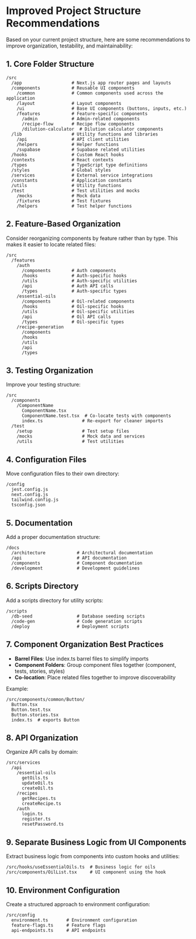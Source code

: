# Improved Project Structure Recommendations

Based on your current project structure, here are some recommendations to improve organization, testability, and maintainability:

## 1. Core Folder Structure

```
/src
  /app                   # Next.js app router pages and layouts
  /components            # Reusable UI components
    /common              # Common components used across the application
    /layout              # Layout components
    /ui                  # Base UI components (buttons, inputs, etc.)
    /features            # Feature-specific components
      /admin             # Admin-related components
      /recipe-flow       # Recipe flow components
      /dilution-calculator  # Dilution calculator components
  /lib                   # Utility functions and libraries
    /api                 # API client utilities
    /helpers             # Helper functions
    /supabase            # Supabase related utilities
  /hooks                 # Custom React hooks
  /contexts              # React contexts
  /types                 # TypeScript type definitions
  /styles                # Global styles
  /services              # External service integrations
  /constants             # Application constants
  /utils                 # Utility functions
  /test                  # Test utilities and mocks
    /mocks               # Mock data
    /fixtures            # Test fixtures
    /helpers             # Test helper functions
```

## 2. Feature-Based Organization

Consider reorganizing components by feature rather than by type. This makes it easier to locate related files:

```
/src
  /features
    /auth
      /components        # Auth components
      /hooks             # Auth-specific hooks
      /utils             # Auth-specific utilities
      /api               # Auth API calls
      /types             # Auth-specific types
    /essential-oils
      /components        # Oil-related components
      /hooks             # Oil-specific hooks
      /utils             # Oil-specific utilities
      /api               # Oil API calls
      /types             # Oil-specific types
    /recipe-generation
      /components
      /hooks
      /utils
      /api
      /types
```

## 3. Testing Organization

Improve your testing structure:

```
/src
  /components
    /ComponentName
      ComponentName.tsx
      ComponentName.test.tsx  # Co-locate tests with components
      index.ts               # Re-export for cleaner imports
  /test
    /setup                   # Test setup files
    /mocks                   # Mock data and services
    /utils                   # Test utilities
```

## 4. Configuration Files

Move configuration files to their own directory:

```
/config
  jest.config.js
  next.config.js
  tailwind.config.js
  tsconfig.json
```

## 5. Documentation

Add a proper documentation structure:

```
/docs
  /architecture            # Architectural documentation
  /api                     # API documentation
  /components              # Component documentation
  /development             # Development guidelines
```

## 6. Scripts Directory

Add a scripts directory for utility scripts:

```
/scripts
  /db-seed                 # Database seeding scripts
  /code-gen                # Code generation scripts
  /deploy                  # Deployment scripts
```

## 7. Component Organization Best Practices

- **Barrel Files**: Use index.ts barrel files to simplify imports
- **Component Folders**: Group component files together (component, tests, stories, styles)
- **Co-location**: Place related files together to improve discoverability

Example:
```
/src/components/common/Button/
  Button.tsx
  Button.test.tsx
  Button.stories.tsx
  index.ts  # exports Button
```

## 8. API Organization

Organize API calls by domain:

```
/src/services
  /api
    /essential-oils
      getOils.ts
      updateOil.ts
      createOil.ts
    /recipes
      getRecipes.ts
      createRecipe.ts
    /auth
      login.ts
      register.ts
      resetPassword.ts
```

## 9. Separate Business Logic from UI Components

Extract business logic from components into custom hooks and utilities:

```
/src/hooks/useEssentialOils.ts  # Business logic for oils
/src/components/OilList.tsx     # UI component using the hook
```

## 10. Environment Configuration

Create a structured approach to environment configuration:

```
/src/config
  environment.ts       # Environment configuration
  feature-flags.ts     # Feature flags
  api-endpoints.ts     # API endpoints
```
